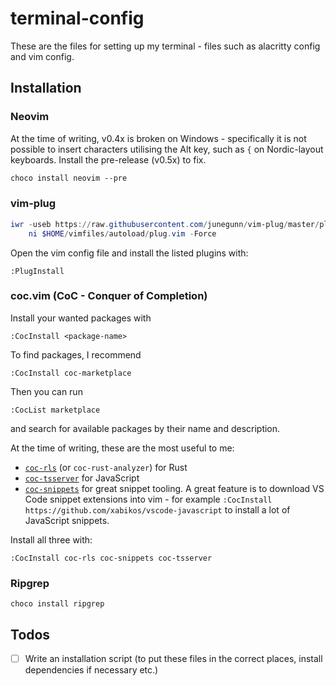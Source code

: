 # terminal-config
These are the files for setting up my terminal - files such as alacritty config and vim config.

## Installation
### Neovim
At the time of writing, v0.4x is broken on Windows - specifically it is not possible to insert characters utilising the Alt key, such as `{` on Nordic-layout keyboards. Install the pre-release (v0.5x) to fix.
```ps
choco install neovim --pre
```

### vim-plug
```powershell
iwr -useb https://raw.githubusercontent.com/junegunn/vim-plug/master/plug.vim |`
    ni $HOME/vimfiles/autoload/plug.vim -Force
```
Open the vim config file and install the listed plugins with:
```
:PlugInstall
```

### coc.vim (CoC - Conquer of Completion)
Install your wanted packages with
```
:CocInstall <package-name>
```
To find packages, I recommend
```
:CocInstall coc-marketplace
```
Then you can run
```
:CocList marketplace
```
and search for available packages by their name and description.

At the time of writing, these are the most useful to me:
 - [`coc-rls`](https://github.com/neoclide/coc-rls) (or `coc-rust-analyzer`) for Rust
 - [`coc-tsserver`](https://github.com/neoclide/coc-tsserver) for JavaScript
 - [`coc-snippets`](https://github.com/neoclide/coc-snippets) for great snippet tooling. A great feature is to download VS Code snippet extensions into vim - for example `:CocInstall https://github.com/xabikos/vscode-javascript` to install a lot of JavaScript snippets.

Install all three with:
```
:CocInstall coc-rls coc-snippets coc-tsserver
```

### Ripgrep
```
choco install ripgrep
```

## Todos
- [ ] Write an installation script (to put these files in the correct places, install dependencies if necessary etc.)
